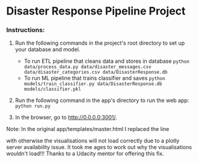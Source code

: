 # Disaster Response Pipeline Project

### Instructions:
1. Run the following commands in the project's root directory to set up your database and model.

    - To run ETL pipeline that cleans data and stores in database
        `python data/process_data.py data/disaster_messages.csv data/disaster_categories.csv data/DisasterResponse.db`
    - To run ML pipeline that trains classifier and saves
        `python models/train_classifier.py data/DisasterResponse.db models/classifier.pkl`

2. Run the following command in the app's directory to run the web app:
    `python run.py`

3. In the browser, go to http://0.0.0.0:3001/.


Note: In the original app/templates/master.html I replaced the line 
<script src="https://d14fo0winaifog.cloudfront.net/plotly-basic.js"></script> with 
<script src="https://d14fo0winaifog.cloudfront.net/plotly-basic.js"></script> otherwise the visualisations will not load correctly due to a plotly server availability issue. It took me ages to work out why the visualisations wouldn't load!!! Thanks to a Udacity mentor for offering this fix.
